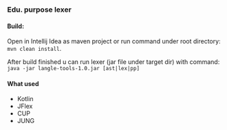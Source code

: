 ### Edu. purpose lexer

#### Build:

Open in Intellij Idea as maven project or run command under root directory: `mvn clean install`.

After build finished u can run lexer (jar file under target dir) with command: `java -jar langle-tools-1.0.jar [ast|lex|pp]`

#### What used

* Kotlin
* JFlex
* CUP
* JUNG